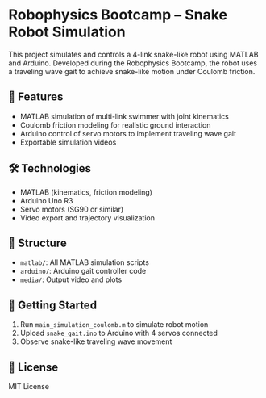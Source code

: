 # Robophysics Bootcamp – Snake Robot Simulation

This project simulates and controls a 4-link snake-like robot using MATLAB and Arduino. Developed during the Robophysics Bootcamp, the robot uses a traveling wave gait to achieve snake-like motion under Coulomb friction.

## 🧠 Features

- MATLAB simulation of multi-link swimmer with joint kinematics
- Coulomb friction modeling for realistic ground interaction
- Arduino control of servo motors to implement traveling wave gait
- Exportable simulation videos

## 🛠️ Technologies

- MATLAB (kinematics, friction modeling)
- Arduino Uno R3
- Servo motors (SG90 or similar)
- Video export and trajectory visualization

## 📂 Structure

- `matlab/`: All MATLAB simulation scripts
- `arduino/`: Arduino gait controller code
- `media/`: Output video and plots

## 🧪 Getting Started

1. Run `main_simulation_coulomb.m` to simulate robot motion
2. Upload `snake_gait.ino` to Arduino with 4 servos connected
3. Observe snake-like traveling wave movement

## 🧾 License

MIT License
